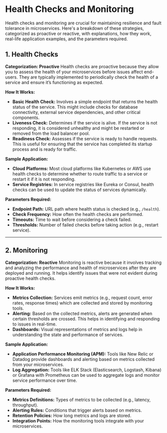 # Health Checks and Monitoring

Health checks and monitoring are crucial for maintaining resilience and fault tolerance in microservices. Here's a breakdown of these strategies, categorized as proactive or reactive, with explanations, how they work, real-life application examples, and the parameters required.

## **1. Health Checks**

**Categorization: Proactive**
Health checks are proactive because they allow you to assess the health of your microservices before issues affect end-users. They are typically implemented to periodically check the health of a service and ensure it’s functioning as expected.

**How It Works:**
- **Basic Health Check:** Involves a simple endpoint that returns the health status of the service. This might include checks for database connectivity, external service dependencies, and other critical components.
- **Liveness Check:** Determines if the service is alive. If the service is not responding, it is considered unhealthy and might be restarted or removed from the load balancer pool.
- **Readiness Check:** Assesses if the service is ready to handle requests. This is useful for ensuring that the service has completed its startup process and is ready for traffic.

**Sample Application:**
- **Cloud Platforms:** Most cloud platforms like Kubernetes or AWS use health checks to determine whether to route traffic to a service or restart it if it is not responding.
- **Service Registries:** In service registries like Eureka or Consul, health checks can be used to update the status of services dynamically.

**Parameters Required:**
- **Endpoint Path:** URL path where health status is checked (e.g., `/health`).
- **Check Frequency:** How often the health checks are performed.
- **Timeouts:** Time to wait before considering a check failed.
- **Thresholds:** Number of failed checks before taking action (e.g., restart service).

---

## **2. Monitoring**

**Categorization: Reactive**
Monitoring is reactive because it involves tracking and analyzing the performance and health of microservices after they are deployed and running. It helps identify issues that were not evident during proactive health checks.

**How It Works:**
- **Metrics Collection:** Services emit metrics (e.g., request count, error rates, response times) which are collected and stored by monitoring tools.
- **Alerting:** Based on the collected metrics, alerts are generated when certain thresholds are crossed. This helps in identifying and responding to issues in real-time.
- **Dashboards:** Visual representations of metrics and logs help in understanding the state and performance of services.

**Sample Application:**
- **Application Performance Monitoring (APM):** Tools like New Relic or Datadog provide dashboards and alerting based on metrics collected from your microservices.
- **Log Aggregation:** Tools like ELK Stack (Elasticsearch, Logstash, Kibana) or Grafana with Prometheus can be used to aggregate logs and monitor service performance over time.

**Parameters Required:**
- **Metrics Definitions:** Types of metrics to be collected (e.g., latency, throughput).
- **Alerting Rules:** Conditions that trigger alerts based on metrics.
- **Retention Policies:** How long metrics and logs are stored.
- **Integration Points:** How the monitoring tools integrate with your microservices.